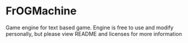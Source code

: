 # FrOGMachine
Game engine for text based game. Engine is free to use and modify personally, but please view README and licenses for more information

